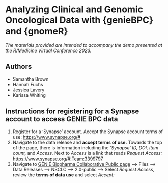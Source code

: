# Analyzing Clinical and Genomic Oncological Data with {genieBPC} and {gnomeR}

*The materials provided are intended to accompany the demo presented at the R/Medicine Virtual Conference 2023.*

## Authors
- Samantha Brown
- Hannah Fuchs
- Jessica Lavery
- Karissa Whiting

## Instructions for registering for a Synapse account to access GENIE BPC data

1. Register for a ‘Synapse’ account. Accept the Synapse account terms of use: https://www.synapse.org/#
2. Navigate to the data release and **accept terms of use.** Towards the top of the page, there is information including the *‘Synapse’ ID, DOI, Item count,* and *Access.* Next to *Access* is a link that reads *Request Access:* https://www.synapse.org/#!Team:3399797
3. Navigate to [GENIE Biopharma Collaborative Public page](https://www.synapse.org/#!Synapse:syn27056172/wiki/616601) --> Files --> Data Releases --> NSCLC --> 2.0-public --> Select *Request Access,* review the **terms of data use** and select *Accept:*


